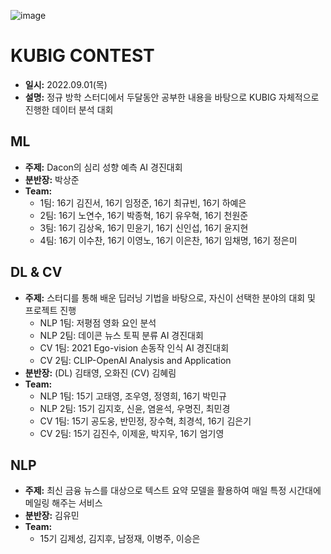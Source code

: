 
![image](https://user-images.githubusercontent.com/79436275/187870849-da8418d5-e9a6-427f-b143-677d94abad74.png)


# KUBIG CONTEST
- **일시:** 2022.09.01(목)
- **설명:** 정규 방학 스터디에서 두달동안 공부한 내용을 바탕으로 KUBIG 자체적으로 진행한 데이터 분석 대회

## ML
- **주제:** Dacon의 심리 성향 예측 AI 경진대회
- **분반장:** 박상준
- **Team:**
  + 1팀: 16기 김진서, 16기 임정준, 16기 최규빈, 16기 하예은
  + 2팀: 16기 노연수, 16기 박종혁, 16기 유우혁, 16기 천원준
  + 3팀: 16기 김상옥, 16기 민윤기, 16기 신인섭, 16기 윤지현
  + 4팀: 16기 이수찬, 16기 이영노, 16기 이은찬, 16기 임채명, 16기 정은미
  

## DL & CV
- **주제:** 스터디를 통해 배운 딥러닝 기법을 바탕으로, 자신이 선택한 분야의 대회 및 프로젝트 진행
  + NLP 1팀: 저평점 영화 요인 분석
  + NLP 2팀: 데이콘 뉴스 토픽 분류 AI 경진대회
  + CV 1팀: 2021 Ego-vision 손동작 인식 AI  경진대회
  + CV 2팀: CLIP-OpenAI Analysis and Application 
- **분반장:** (DL) 김태영, 오화진 (CV) 김혜림
- **Team:**
  + NLP 1팀: 15기 고태영, 조우영, 정영희, 16기 박민규
  + NLP 2팀: 15기 김지호, 신윤, 염윤석, 우명진, 최민경
  + CV 1팀: 15기 공도웅, 반민정, 장수혁, 최경석, 16기 김은기
  + CV 2팀: 15기 김진수, 이제윤, 박지우, 16기 엄기영

## NLP
- **주제:** 최신 금융 뉴스를 대상으로 텍스트 요약 모델을 활용하여 매일 특정 시간대에 메일링 해주는 서비스
- **분반장:** 김유민
- **Team:**
  + 15기 김제성, 김지후, 남정재, 이병주, 이승은


